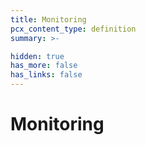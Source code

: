 ```yaml
---
title: Monitoring
pcx_content_type: definition
summary: >-

hidden: true
has_more: false
has_links: false
---
```


# Monitoring
